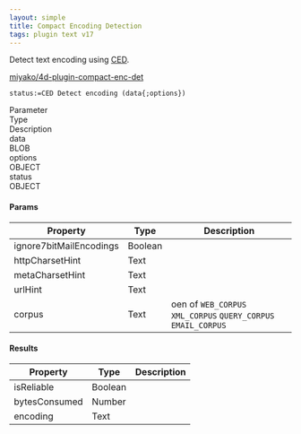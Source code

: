 ```yaml
---
layout: simple
title: Compact Encoding Detection
tags: plugin text v17
---
```


Detect text encoding using [CED](https://github.com/google/compact_enc_det).

<!--more-->

[miyako/4d-plugin-compact-enc-det](https://github.com/miyako/4d-plugin-compact-enc-det)

```
status:=CED Detect encoding (data{;options})
```

<div class="grid">
  <div class="syntax-th cell cell--2">Parameter</div>
  <div class="syntax-th cell cell--2">Type</div>
  <div class="syntax-th cell cell--8">Description</div>
  <div class="syntax-td cell cell--2">data</div>
  <div class="syntax-td cell cell--2">BLOB</div>
  <div class="syntax-td cell cell--8"></div>  
  <div class="syntax-td cell cell--2">options</div>
  <div class="syntax-td cell cell--2">OBJECT</div>
  <div class="syntax-td cell cell--8"></div>    
  <div class="syntax-td cell cell--2">status</div>
  <div class="syntax-td cell cell--2">OBJECT</div>
  <div class="syntax-td cell cell--8"></div>    
</div>

#### Params

Property|Type|Description
------------|------|----
ignore7bitMailEncodings | Boolean|
httpCharsetHint | Text|
metaCharsetHint | Text|
urlHint | Text|
corpus | Text|oen of `WEB_CORPUS` `XML_CORPUS` `QUERY_CORPUS` `EMAIL_CORPUS`

#### Results

Property|Type|Description
------------|------|----
isReliable | Boolean|
bytesConsumed | Number|
encoding | Text|
